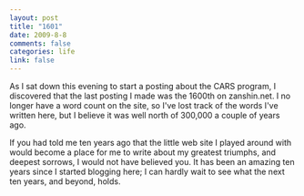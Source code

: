 ```yaml
--- 
layout: post
title: "1601"
date: 2009-8-8
comments: false
categories: life
link: false
---
```

As I sat down this evening to start a posting about the CARS program, I discovered that the last posting I made was the 1600th on zanshin.net. I no longer have a word count on the site, so I've lost track of the words I've written here, but I believe it was well north of 300,000 a couple of years ago.

If you had told me ten years ago that the little web site I played around with would become a place for me to write about my greatest triumphs, and deepest sorrows, I would not have believed you. It has been an amazing ten years since I started blogging here; I can hardly wait to see what the next ten years, and beyond, holds.
